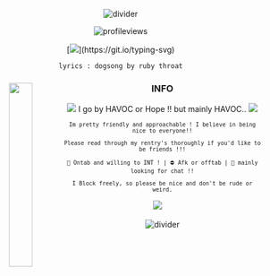 <div align="center">


![divider](https://i.postimg.cc/sDXv3tyb/IMG-8973.gif)

  ![profileviews](https://komarev.com/ghpvc/?username=havoclmao&color=6b5e57)


[![](https://readme-typing-svg.herokuapp.com?font=Fira+Code&pause=300&color=8c7f79&center=true&vCenter=true&width=600&lines=Your+dog+has+been+drinking.+.;He's+Drinking+Alot.+.+.;your+dog+says+he+loves+me.;But+he+goes+cruising+for+Boys+.+.+.)](https://git.io/typing-svg)

`lyrics : dogsong by ruby throat`

### INFO <img align="left" width="29%" src="https://64.media.tumblr.com/fbf60a11417fafa68c2ee1ef299dc5ae/a747b2285ac295be-b5/s500x750/de86596ff2ffca2779368fcb34635f06a5f06df4.pnj">


![](https://i.postimg.cc/kg3wGJ0k/IMG_4152.gif) 
I go by HAVOC or Hope !! but mainly HAVOC.. ![](https://i.postimg.cc/kGPjVCG8/C917-CA82-18-CC-41-D3-A06-F-29-CBD5854257.gif)

  <small>

    Im pretty friendly and approachable ! I believe in being nice to everyone!!
    
    Please read through my rentry's thoroughly if you'd like to be friends !!!
    
    🌙 Ontab and willing to INT ! | ⛔ Afk or offtab | 💬 mainly looking for chat !!

    I Block freely, so please be nice and don't be rude or weird.
</small>

<small> ![](https://i.postimg.cc/1Xysy196/IMG_4202.gif) </small>
ᅟ


![divider](https://i.postimg.cc/sDXv3tyb/IMG-8973.gif)



<div align="center">

</div>
